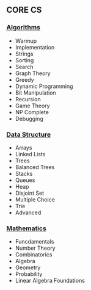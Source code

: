 ## CORE CS


### [Algorithms](https://github.com/Lintik/hackerrank/tree/master/Core%20CS/Algorithms)

- Warmup
- Implementation
- Strings
- Sorting
- Search
- Graph Theory
- Greedy
- Dynamic Programming
- Bit Manipulation
- Recursion
- Game Theory
- NP Complete
- Debugging

### [Data Structure](https://github.com/Lintik/hackerrank/tree/master/Core%20CS/Data%20Structure)

- Arrays
- Linked Lists
- Trees
- Balanced Trees
- Stacks
- Queues
- Heap
- Disjoint Set
- Multiple Choice
- Trie
- Advanced

### [Mathematics](https://github.com/Lintik/hackerrank/tree/master/Core%20CS/Mathematics)

- Funcdamentals
- Number Theory
- Combinatorics
- Algebra
- Geometry
- Probability
- Linear Algebra Foundations